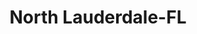 ---
title: North Lauderdale-FL
slug: north-lauderdale-fl
f_state:
- cms/state/florida.md
f_locations:
- cms/payday-loan/advance-america-2692.md
- cms/payday-loan/ajax-business-machines-3619.md
- cms/payday-loan/check-cashing-store-11006.md
- cms/payday-loan/th-e-check-cashing-store-27428.md
updated-on: '2024-05-30T13:41:28.615Z'
created-on: '2024-05-30T13:41:28.615Z'
published-on: '2024-05-30T13:54:32.469Z'
f_city: North Lauderdale
layout: '[city].html'
tags: city
---